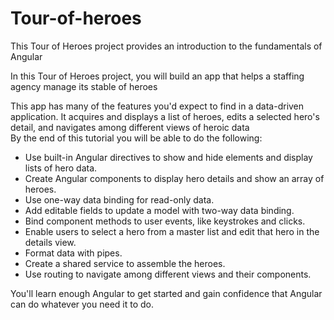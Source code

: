 # Tour-of-heroes
This Tour of Heroes project provides an introduction to the fundamentals of Angular <br />

In this Tour of Heroes project, you will build an app that helps a staffing agency manage its stable of heroes <br />

This app has many of the features you'd expect to find in a data-driven application. It acquires and displays a list of heroes, edits a selected hero's detail, and navigates among different views of heroic data <br />
By the end of this tutorial you will be able to do the following:
<ul>
  <li>Use built-in Angular directives to show and hide elements and display lists of hero data.</li>
  <li>Create Angular components to display hero details and show an array of heroes.</li>
  <li>Use one-way data binding for read-only data.</li>
  <li>Add editable fields to update a model with two-way data binding.</li>
  <li>Bind component methods to user events, like keystrokes and clicks.</li>
  <li>Enable users to select a hero from a master list and edit that hero in the details view.</li>
  <li>Format data with pipes.</li>
  <li>Create a shared service to assemble the heroes.</li>
  <li>Use routing to navigate among different views and their components.</li>
</ul>

You'll learn enough Angular to get started and gain confidence that Angular can do whatever you need it to do.
